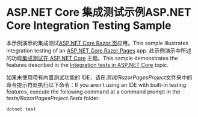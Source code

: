 # <a name="aspnet-core-integration-testing-sample"></a><span data-ttu-id="3b811-101">ASP.NET Core 集成测试示例</span><span class="sxs-lookup"><span data-stu-id="3b811-101">ASP.NET Core Integration Testing Sample</span></span>

<span data-ttu-id="3b811-102">本示例演示的集成测试[ASP.NET Core Razor 页](https://docs.microsoft.com/aspnet/core/mvc/razor-pages)应用。</span><span class="sxs-lookup"><span data-stu-id="3b811-102">This sample illustrates integration testing of an [ASP.NET Core Razor Pages](https://docs.microsoft.com/aspnet/core/mvc/razor-pages) app.</span></span> <span data-ttu-id="3b811-103">此示例演示中所述的功能[集成测试在 ASP.NET Core](https://docs.microsoft.com/aspnet/core/test/integration-tests) 主题。</span><span class="sxs-lookup"><span data-stu-id="3b811-103">This sample demonstrates the features described in the [Integration tests in ASP.NET Core](https://docs.microsoft.com/aspnet/core/test/integration-tests) topic.</span></span>

<span data-ttu-id="3b811-104">如果未使用带有内置测试功能的 IDE，请在*测试/RazorPagesProject*文件夹中的命令提示符处执行以下命令：</span><span class="sxs-lookup"><span data-stu-id="3b811-104">If you aren't using an IDE with built-in testing features, execute the following command at a command prompt in the *tests/RazorPagesProject.Tests* folder:</span></span>

```console
dotnet test
```
